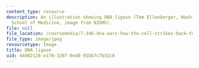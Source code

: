 ```yaml
---
content_type: resource
description: An illustration showing DNA ligase (Tom Ellenberger, Washington University
  School of Medicine, image from NIGMS).
file: null
file_location: /coursemedia/7-346-dna-wars-how-the-cell-strikes-back-to-avoid-disease-after-attacks-on-dna-fall-2013/44d02128e178328f8e4891bb7c7b32c8_7-346f13-th.jpg
file_type: image/jpeg
resourcetype: Image
title: DNA ligase
uid: 44d02128-e178-328f-8e48-91bb7c7b32c8
---
```

